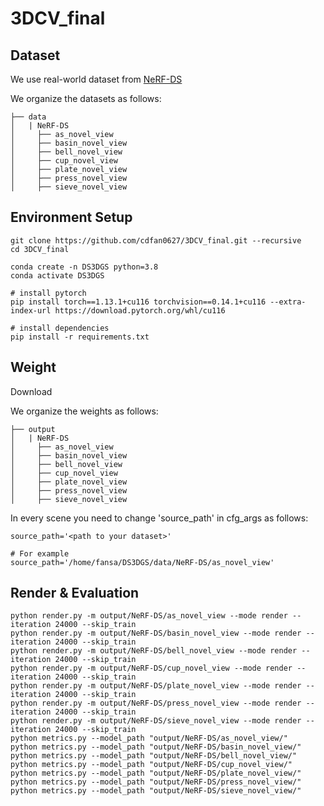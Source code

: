 # 3DCV_final
## Dataset
We use real-world dataset from [NeRF-DS](https://github.com/JokerYan/NeRF-DS/releases/download/v0.1-pre-release/NeRF-DS.dataset.zip)

We organize the datasets as follows:
```shell
├── data
│   | NeRF-DS
│     ├── as_novel_view
│     ├── basin_novel_view
│     ├── bell_novel_view
│     ├── cup_novel_view
│     ├── plate_novel_view
│     ├── press_novel_view
│     ├── sieve_novel_view
```

## Environment Setup
```shell
git clone https://github.com/cdfan0627/3DCV_final.git --recursive
cd 3DCV_final

conda create -n DS3DGS python=3.8
conda activate DS3DGS

# install pytorch
pip install torch==1.13.1+cu116 torchvision==0.14.1+cu116 --extra-index-url https://download.pytorch.org/whl/cu116

# install dependencies
pip install -r requirements.txt
```
## Weight
Download 

We organize the weights as follows:
```shell
├── output
│   | NeRF-DS
│     ├── as_novel_view
│     ├── basin_novel_view
│     ├── bell_novel_view
│     ├── cup_novel_view
│     ├── plate_novel_view
│     ├── press_novel_view
│     ├── sieve_novel_view
```
In every scene you need to change 'source_path' in cfg_args as follows:
```shell
source_path='<path to your dataset>'

# For example
source_path='/home/fansa/DS3DGS/data/NeRF-DS/as_novel_view'
```
## Render & Evaluation
```shell
python render.py -m output/NeRF-DS/as_novel_view --mode render --iteration 24000 --skip_train
python render.py -m output/NeRF-DS/basin_novel_view --mode render --iteration 24000 --skip_train
python render.py -m output/NeRF-DS/bell_novel_view --mode render --iteration 24000 --skip_train
python render.py -m output/NeRF-DS/cup_novel_view --mode render --iteration 24000 --skip_train
python render.py -m output/NeRF-DS/plate_novel_view --mode render --iteration 24000 --skip_train
python render.py -m output/NeRF-DS/press_novel_view --mode render --iteration 24000 --skip_train
python render.py -m output/NeRF-DS/sieve_novel_view --mode render --iteration 24000 --skip_train
python metrics.py --model_path "output/NeRF-DS/as_novel_view/"  
python metrics.py --model_path "output/NeRF-DS/basin_novel_view/"  
python metrics.py --model_path "output/NeRF-DS/bell_novel_view/"  
python metrics.py --model_path "output/NeRF-DS/cup_novel_view/"  
python metrics.py --model_path "output/NeRF-DS/plate_novel_view/"  
python metrics.py --model_path "output/NeRF-DS/press_novel_view/"  
python metrics.py --model_path "output/NeRF-DS/sieve_novel_view/" 
```

